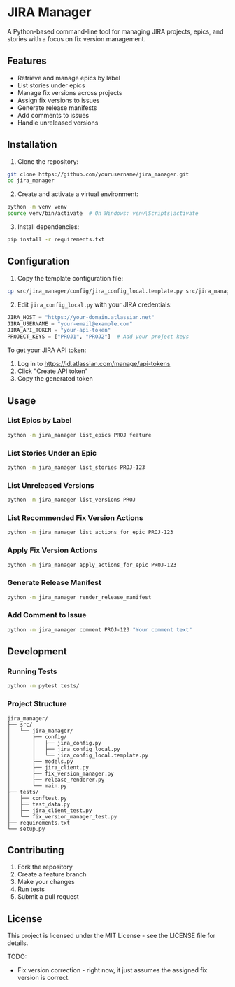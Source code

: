 # JIRA Manager

A Python-based command-line tool for managing JIRA projects, epics, and stories with a focus on fix version management.

## Features

- Retrieve and manage epics by label
- List stories under epics
- Manage fix versions across projects
- Assign fix versions to issues
- Generate release manifests
- Add comments to issues
- Handle unreleased versions

## Installation

1. Clone the repository:
```bash
git clone https://github.com/yourusername/jira_manager.git
cd jira_manager
```

2. Create and activate a virtual environment:
```bash
python -m venv venv
source venv/bin/activate  # On Windows: venv\Scripts\activate
```

3. Install dependencies:
```bash
pip install -r requirements.txt
```

## Configuration

1. Copy the template configuration file:
```bash
cp src/jira_manager/config/jira_config_local.template.py src/jira_manager/config/jira_config_local.py
```

2. Edit `jira_config_local.py` with your JIRA credentials:
```python
JIRA_HOST = "https://your-domain.atlassian.net"
JIRA_USERNAME = "your-email@example.com"
JIRA_API_TOKEN = "your-api-token"
PROJECT_KEYS = ["PROJ1", "PROJ2"]  # Add your project keys
```

To get your JIRA API token:
1. Log in to https://id.atlassian.com/manage/api-tokens
2. Click "Create API token"
3. Copy the generated token

## Usage

### List Epics by Label
```bash
python -m jira_manager list_epics PROJ feature
```

### List Stories Under an Epic
```bash
python -m jira_manager list_stories PROJ-123
```

### List Unreleased Versions
```bash
python -m jira_manager list_versions PROJ
```

### List Recommended Fix Version Actions
```bash
python -m jira_manager list_actions_for_epic PROJ-123
```

### Apply Fix Version Actions
```bash
python -m jira_manager apply_actions_for_epic PROJ-123
```

### Generate Release Manifest
```bash
python -m jira_manager render_release_manifest
```

### Add Comment to Issue
```bash
python -m jira_manager comment PROJ-123 "Your comment text"
```

## Development

### Running Tests
```bash
python -m pytest tests/
```

### Project Structure
```
jira_manager/
├── src/
│   └── jira_manager/
│       ├── config/
│       │   ├── jira_config.py
│       │   ├── jira_config_local.py
│       │   └── jira_config_local.template.py
│       ├── models.py
│       ├── jira_client.py
│       ├── fix_version_manager.py
│       ├── release_renderer.py
│       └── main.py
├── tests/
│   ├── conftest.py
│   ├── test_data.py
│   ├── jira_client_test.py
│   └── fix_version_manager_test.py
├── requirements.txt
└── setup.py
```

## Contributing

1. Fork the repository
2. Create a feature branch
3. Make your changes
4. Run tests
5. Submit a pull request

## License

This project is licensed under the MIT License - see the LICENSE file for details. 


TODO:
- Fix version correction - right now, it just assumes the assigned fix version is correct. 

